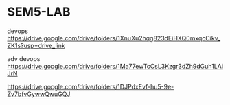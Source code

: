 # SEM5-LAB

devops 
https://drive.google.com/drive/folders/1XnuXu2hqg823dEiHXQ0mxqcCikv_ZK1s?usp=drive_link


adv devops
https://drive.google.com/drive/folders/1Ma77ewTcCsL3Kzgr3dZh9dGuh1LAiJrN

https://drive.google.com/drive/folders/1DJPdxEvf-hu5-9e-Zv7bfvGywwQwuGQJ

